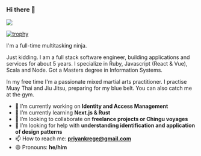 ### Hi there 👋

![](https://komarev.com/ghpvc/?username=exeDog)

[![trophy](https://github-profile-trophy.vercel.app/?username=exeDog)](https://github.com/exeDoggithub-profile-trophy)

I'm a full-time multitasking ninja. 

Just kidding. I am a full stack software engineer, building applications and services for about 5 years. I specialize in Ruby, Javascript (React & Vue), Scala and Node. Got a Masters degree in Information Systems.

In my free time I'm a passionate mixed martial arts practitioner. I practise Muay Thai and Jiu Jitsu, preparing for my blue belt. You can also catch me at the gym.

- 🔭 I’m currently working on <b>Identity and Access Management</b>
- 🌱 I’m currently learning <b>Next.js & Rust</b>
- 👯 I’m looking to collaborate on <b>freelance projects or Chingu voyages</b>
- 🤔 I’m looking for help with <b>understanding identification and application of design patterns</b>
- 📫 How to reach me: <b>priyankrege@gmail.com</b>
- 😄 Pronouns: <b>he/him</b>
